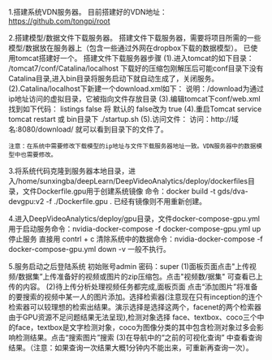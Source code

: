 1.搭建系统VDN服务器。
	目前搭建好的VDN地址：https://github.com/tongpi/root
	
2.搭建模型/数据文件下载服务器。
	搭建文件下载服务器，需要将项目所需的一些模型/数据放在服务器上（包含一些通过外网在dropbox下载的数据模型）。
	已使用tomcat搭建好一个。
	搭建文件下载服务器步骤
	(1).进入tomcat的如下目录：
		/tomcat7/conf/Catalina/localhost
		下载好的压缩包刚解压后可能conf目录下没有Catalina目录,进入bin目录将服务启动下就自动生成了，关闭服务。
	(2).Catalina/localhost下新建一个download.xml如下：
		<?xml version=”1.0″ encoding=”UTF-8″?>
		<Context path=”/download” reloadable=”true” docBase=”文件存放目录” crossContext=”true”>
		</Context>
		说明：/download为通过ip地址访问的虚拟目录，它被指向文件存放目录
	(3).编辑tomcat下conf/web.xml
		找到如下代码：
		 <init-param>
		<param-name>listings</param-name>
		<param-value>false</param-value>
		</init-param>
		将 默认的  <param-value>false</param-value>改为   <param-value>true</param-value>
	(4).重启Tomcat
		service tomcat restart 或 bin目录下 ./startup.sh
	(5).访问文件：
		访问：http://域名:8080/download/    就可以看到目录下的文件了。
		
	注意：在系统中需要修改下载模型的ip地址与文件下载服务器地址一致。VDN服务器中的数据模型中也需要修改。
	
3.将系统代码克隆到服务器本地目录，进入/home/sunxingba/deepLearn/DeepVideoAnalytics/deploy/dockerfiles目录，文件Dockerfile.gpu用于创建系统镜像
命令：docker build -t gds/dva-devgpu:v2 -f ./Dockerfile.gpu .
已经有镜像则不用重新创建。

4.进入DeepVideoAnalytics/deploy/gpu目录，文件docker-compose-gpu.yml
用于启动服务命令：nvidia-docker-compose -f docker-compose-gpu.yml up 
停止服务 直接用 contrl + c 
清除系统中的数据命令：nvidia-docker-compose -f docker-compose-gpu.yml down -v 一般不执行。

5.服务启动之后登陆系统
	初始账号admin 密码：super
(1)面板页面点击"上传视频/数据集”上传准备好的视频或图片的zip压缩包。点击"视频数/据集" 可查看已上传的内容。
(2)待上传分析处理视频任务都完成,面板页面 点击“添加图片”将准备的要搜索的视频中某一人的图片添加。选择检索器(注意现在只有inception的连个检索器可以较理想的检索出结果。演示选择是选择这两个，facenet的两个检索器由于GPU资源不足问题结果无法呈现),检测对象选择 face、textbox、coco三个中的face，textbox是文字检测对象，coco为图像分类的其中包含检测对象过多会影响检测结果。点击“搜索图片”搜索
(3)在导航中的“之前的可视化查询” 中查看查询结果。（注意：如果查询一次结果大概1分钟内不能出来，可重新再查询一次）。



